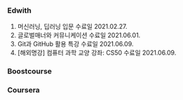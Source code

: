 ### Edwith
1. 머신러닝, 딥러닝 입문 수료일 2021.02.27.
2. 글로벌매너와 커뮤니케이션 수료일 2021.06.01.
3. Git과 GitHub 활용 특강 수료일 2021.06.09.
4. [해외명강] 컴퓨터 과학 교양 강좌: CS50 수료일 2021.06.09.

### Boostcourse

### Coursera
